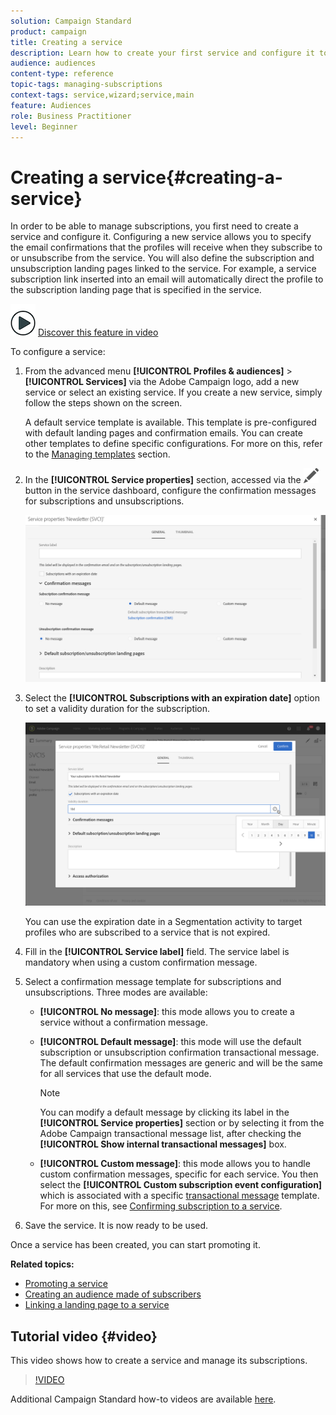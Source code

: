 ```yaml
---
solution: Campaign Standard
product: campaign
title: Creating a service
description: Learn how to create your first service and configure it to send email confirmations to your subscribers.
audience: audiences
content-type: reference
topic-tags: managing-subscriptions
context-tags: service,wizard;service,main
feature: Audiences
role: Business Practitioner
level: Beginner
---
```


# Creating a service{#creating-a-service}

In order to be able to manage subscriptions, you first need to create a service and configure it. Configuring a new service allows you to specify the email confirmations that the profiles will receive when they subscribe to or unsubscribe from the service. You will also define the subscription and unsubscription landing pages linked to the service. For example, a service subscription link inserted into an email will automatically direct the profile to the subscription landing page that is specified in the service.

![](assets/do-not-localize/how-to-video.png) [Discover this feature in video](#video)

To configure a service:

1. From the advanced menu **[!UICONTROL Profiles & audiences]** > **[!UICONTROL Services]** via the Adobe Campaign logo, add a new service or select an existing service. If you create a new service, simply follow the steps shown on the screen.

   A default service template is available. This template is pre-configured with default landing pages and confirmation emails. You can create other templates to define specific configurations. For more on this, refer to the [Managing templates](../../start/using/marketing-activity-templates.md) section.

1. In the **[!UICONTROL Service properties]** section, accessed via the ![](assets/edit_darkgrey-24px.png) button in the service dashboard, configure the confirmation messages for subscriptions and unsubscriptions.

   ![](assets/lp_service_parameters.png)

1. Select the **[!UICONTROL Subscriptions with an expiration date]** option to set a validity duration for the subscription.

   ![](assets/lp_service_expiration.png)

    You can use the expiration date in a Segmentation activity to target profiles who are subscribed to a service that is not expired.

1. Fill in the **[!UICONTROL Service label]** field. The service label is mandatory when using a custom confirmation message.

1. Select a confirmation message template for subscriptions and unsubscriptions. Three modes are available:

    * **[!UICONTROL No message]**: this mode allows you to create a service without a confirmation message.
    * **[!UICONTROL Default message]**: this mode will use the default subscription or unsubscription confirmation transactional message. The default confirmation messages are generic and will be the same for all services that use the default mode.

        >[!NOTE]
        >
        >You can modify a default message by clicking its label in the **[!UICONTROL Service properties]** section or by selecting it from the Adobe Campaign transactional message list, after checking the **[!UICONTROL Show internal transactional messages]** box.

    * **[!UICONTROL Custom message]**: this mode allows you to handle custom confirmation messages, specific for each service. You then select the **[!UICONTROL Custom subscription event configuration]** which is associated with a specific [transactional message](../../channels/using/getting-started-with-transactional-msg.md) template. For more on this, see [Confirming subscription to a service](../../audiences/using/confirming-subscription-to-a-service.md).

1. Save the service. It is now ready to be used.

Once a service has been created, you can start promoting it.

**Related topics:**

* [Promoting a service](../../audiences/using/promoting-a-service.md)
* [Creating an audience made of subscribers](../../audiences/using/creating-audiences.md#creating-list-audiences)
* [Linking a landing page to a service](../../channels/using/configuring-landing-page.md#linking-a-landing-page-to-a-service)

## Tutorial video {#video}

This video shows how to create a service and manage its subscriptions.

>[!VIDEO](https://video.tv.adobe.com/v/24673?quality=12)

Additional Campaign Standard how-to videos are available [here](https://experienceleague.adobe.com/docs/campaign-standard-learn/tutorials/overview.html?lang=en).
